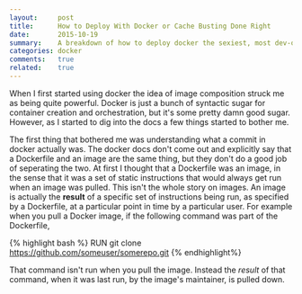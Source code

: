 ```yaml
---
layout:     post
title:      How to Deploy With Docker or Cache Busting Done Right
date:       2015-10-19
summary:    A breakdown of how to deploy docker the sexiest, most dev-opsiest, way possible. With appropriate cache-busting techniques.
categories: docker
comments:   true
related:    true
---
```


When I first started using docker the idea of image composition struck me as being quite powerful. Docker is just a bunch of syntactic sugar for container creation and orchestration, but it's some pretty damn good sugar. However, as I started to dig into the docs a few things started to bother me.

The first thing that bothered me was understanding what a commit in docker actually was. The docker docs don't come out and explicitly say that a Dockerfile and an image are the same thing, but they don't do a good job of seperating the two. At first I thought that a Dockerfile was an image, in the sense that it was a set of static instructions that would always get run when an image was pulled. This isn't the whole story on images. An image is actually the **result** of a specific set of instructions being run, as specified by a Dockerfile, at a particular point in time by a particular user. For example when you pull a Docker image, if the following command was part of the Dockerfile,

{% highlight bash %} 
RUN git clone https://github.com/someuser/somerepo.git
{% endhighlight%} 

That command isn't run when you pull the image. Instead the *result* of that command, when it was last run, by the image's maintainer, is pulled down.
